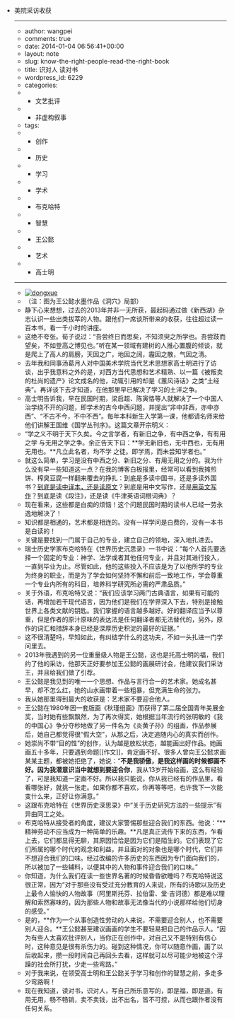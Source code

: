 - 美院采访收获
    - ---
    - author: wangpei
    - comments: true
    - date: 2014-01-04 06:56:41+00:00
    - layout: note
    - slug: know-the-right-people-read-the-right-book
    - title: 识对人 读对书
    - wordpress_id: 6229
    - categories:
    - - 文艺批评
    - - 非虚构叙事
    - tags:
    - - 创作
    - - 历史
    - - 学习
    - - 学术
    - - 布克哈特
    - - 智慧
    - - 王公懿
    - - 艺术
    - - 高士明
    - ---
    - [![dongxue](http://www.baibanbao.net/wp-content/uploads/2014/01/dongxue-300x160.jpg)](http://www.baibanbao.net/wp-content/uploads/2014/01/dongxue.jpg)
    - （注：图为王公懿水墨作品《洞穴》局部）
    - 静下心来想想，过去的2013年并非一无所获，最起码通过做《新西湖》杂志认识一些出类拔萃的人物。跟他们一席谈所带来的收获，往往超过读一百本书，看一千小时的讲座。
    - 这绝不夸张。荀子说过：“吾尝终日而思矣，不知须臾之所学也。吾尝跂而望矣，不如登高之博见也。”听在某一领域有建树的人推心置腹的倾谈，就是爬上了高人的肩膀，天因之广，地因之阔，霾因之散，气因之清。
    - 去年我和同事汤葛月人对中国美术学院当代艺术思想家高士明进行了访谈，出乎我意料之外的是，对西方当代思想和艺术精熟、以一篇《被叛卖的杜尚的遗产》论文成名的他，动辄引用的却是《蕙风诗话》之类“土经典”。再详谈下去才知道，在他那里早已解决了学习的土洋之争。
    - 高士明告诉我，早在民国时期，梁启超、陈寅恪等人就解决了一个中国人治学绕不开的问题，即学术的古今中西问题，并提出“非中非西，亦中亦西”、“不古不今，不中不西”。每年本科新生入学第一课，他都请名师来给他们讲解王国维《国学丛刊序》。这篇文章开宗明义：
    - “学之义不明于天下久矣。今之言学者，有新旧之争，有中西之争，有有用之学 与无用之学之争。余正告天下曰：**学无新旧也，无中西也，无有用无用也。**凡立此名者，均不学 之徒。即学焉，而未尝知学者也。”
    - 就这么简单，学习是没有中西之分、新旧之分、有用无用之分的。我为什么没有早一些知道这一点？在我的博客白板报里，经常可以看到我摊煎饼、榨臭豆腐一样翻来覆去的挣扎：到底是多读中国书，还是多读外国书？[到底是读中译本，还是读原文](http://www.baibanbao.net/creativewriting/2011/08/17/宁啃原版书，不读中译本/)？到底是用中文写作，还是[用英文写作](http://www.baibanbao.net/reader/2011/11/15/i-bought-these-books-to-train-myself-as-a-dog/)？到底是读《段注》，还是读《牛津英语词根词典》？
    - 现在看来，这些都是白痴的烦恼！这个问题民国时期的读书人已经一劳永逸地解决了！
    - 知识都是相通的，艺术都是相连的。没有一样学问是白费的，没有一本书是白读的！
    - 关键是要找到一门属于自己的专业，建立自己的领地，深入地扎进去。
    - 瑞士历史学家布克哈特在《世界历史沉思录》一书中说：“每个人首先要选择一个固定的专业：神学、法学或者其他任何专业，并且对其进行投入，一直到毕业为止。尽管如此，他的这些投入不应该是为了以他所学的专业为终身的职业，而是为了学会如何坚持不懈和前后一致地工作，学会尊重一个专业内所有的科目，培养科学研究所必需的严肃品质。”
    - 关于外语，布克哈特又说：“我们应该学习两门古典语言，如果有可能的话，再增加若干现代语言，因为他们是我们在学界深入下去，特别是接触世界上各类文献的钥匙。我们掌握的语言越多越好。好的翻译应当予以尊重，但是作者的原汁原味的表达法是任何翻译者都无法替代的，另外，原作的词汇和措辞本身已经是深厚历史积淀的最好的证据。”
    - 这不很清楚吗，早知如此，有纠结学什么的这功夫，不如一头扎进一门学问里去。
    - 2013年我遇到的另一位重量级人物是王公懿，这也是托高士明的福，我们约了他的采访，他那天正好要参加王公懿的画展研讨会，他建议我们采访王，并且给我们做了引荐。
    - 王公懿是我见到的唯一一个思想、作品与言行合一的艺术家。她成名甚早，却不怎么红，她的山水画带着一些粗暴，但充满生命的张力。
    - 我从她那里得到最大的收获是：艺术家不要迎合他人。
    - 王公懿在1980年因一套版画《秋瑾组画》而获得了第二届全国青年美展金奖，当时她有些飘飘然，为了再次得奖，她根据当年流行的张明敏的《我的中国心》争分夺秒地做了另一件名为《炎黄子孙》的组画，作品参展后，她自己都觉得很“假大空”，从那之后，决定追随内心的真实而创作。
    - 她崇尚不带“目的性”的创作，认为越是放松状态，越能画出好作品。她画画五十多年，只要遇到命题[[作文]]，肯定画不好。很多人曾向王公懿求画某某主题，都被她拒绝了，她说：“**不是我骄傲，是我这样画的时候都画不好。因为我潜意识当中就想到要迎合你**，我从13岁开始绘画，这么有经验了，可是我知道一定画不好。所以我只能说，你从我已经有的作品里，看看哪张好，就挑一张走。如果你都不喜欢，你再等等吧，也许我下一次能变什么来，正好让你满意。”
    - 这跟布克哈特在《世界历史深思录》中“关于历史研究方法的一些提示”有异曲同工之处。
    - 布克哈特从接受者的角度，建议大家警惕那些迎合我们的东西。他说：“**精神劳动不应当成为一种简单的乐趣。**凡是真正流传下来的东西，乍看上去，它们都显得无聊，其原因恰恰是因为它们是陌生的。它们表现了它们所属的哪个时代的观念和利益，并且面对的对象也是哪个时代，它们并不想迎合我们的口味。经过改编的许多历史的东西因为专门面向我们的，所以被加了一些辅料，以便其中的人物和事件迎合我们的口味。”
    - 你知道，为什么我们在读一些世界名著的时候昏昏欲睡吗？布克哈特说这很正常，因为“对于那些没有受过充分教育的人来说，所有的诗歌以及历史上最令人愉快的人物故事（阿里斯托芬、拉伯雷、堂·吉诃德）都是难以理解和索然寡味的，因为那些人物和故事无法像当代的小说那样给他们切身的感受。”
    - 是的，**作为一个从事创造性劳动的人来说，不需要迎合别人，也不需要别人迎合。**王公懿甚至建议画画的学生不要轻易把自己的作品示人。“因为有些人太喜欢批评别人，当你正在创作中，对自己又不是特别有信心时，这种意见是很有杀伤力的。碰到这种情况，你可以随意作画，画了以后收起来，攒一段时间自己再回头去看，这样就可以尽可能少地被这个浮躁的社会所打扰，少走一些弯路。”
    - 对于我来说，在领受高士明和王公懿关于学习和创作的智慧之前，多走多少弯路啊！
    - 现在我知道，读对书，识对人，写自己所乐意写的，即是福，即是道。有用无用，畅不畅销，卖不卖钱，出不出名，皆不可控，从而也跟作者没有任何关系。
